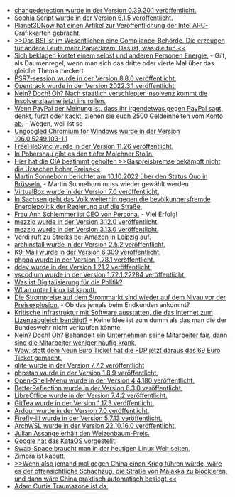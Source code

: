* [changedetection wurde in der Version 0.39.20.1 veröffentlicht.](https://github.com/dgtlmoon/changedetection.io/releases/tag/0.39.20.1)
* [Sophia Script wurde in der Version 6.1.5 veröffentlicht.](https://github.com/farag2/Sophia-Script-for-Windows/releases/tag/6.1.5)
* [Planet3DNow hat einen Artikel zur Veröffentlichung der Intel ARC-Grafikkarten gebracht.](https://www.3dcenter.org/artikel/launch-analyse-intel-arc-a750-a770/launch-analyse-intel-arc-a750-a770-seite-3)
* [>>Das BSI ist im Wesentlichen eine Compliance-Behörde. Die erzeugen für andere Leute mehr Papierkram. Das ist, was die tun.<<](https://blog.fefe.de/?ts=9dbdddff)
* [Sich beklagen kostet einem selbst und anderen Personen Energie.](https://www.youtube.com/watch?v=Ah65G95w6q0) - Gilt, als Daumenregel, wenn man sich das dritte oder vierte Mal über das gleiche Thema meckert
* [PSR7-session wurde in der Version 8.8.0 veröffentlicht.](https://github.com/psr7-sessions/storageless/releases/tag/8.8.0)
* [Opentrack wurde in der Version 2022.3.1 veröffentlicht.](https://github.com/opentrack/opentrack/releases/tag/opentrack-2022.3.1)
* [Nein? Doch! Oh? Nach staatlich verschlepter Insolvenz kommt die Insolvenzlawine jetzt ins rollen.](https://blog.fefe.de/?ts=9dbafe3e)
* [Wenn PayPal der Meinung ist, dass ihr irgendetwas gegen PayPal sagt, denkt, furzt oder kackt, ziehen sie euch 2500 Geldeinheiten vom Konto ab.](https://blog.fefe.de/?ts=9dbafa52) - Wegen, weil ist so
* [Ungoogled Chromium for Windows wurde in der Version 106.0.5249.103-1.1](https://github.com/ungoogled-software/ungoogled-chromium-windows/releases/tag/106.0.5249.103-1.1)
* [FreeFileSync wurde in der Version 11.26 veröffentlicht.](https://github.com/hkneptune/FreeFileSync/releases/tag/v11.26)
* [In Pobershau gibt es den tiefer Molchner Stolln.](https://www.erzgebirge-explorer.de/sehenswuerdigkeiten/tiefer-molchner-stolln-in-pobershau.html)
* [Hier hat die CIA bestimmt geholfen >>Gaspreisbremse bekämpft nicht die Ursachen hoher Preise<<](https://www.sonnenseite.com/de/politik/gaskommission-endbericht-muss-ursachen-fuer-hohe-gaspreise-angehen/)
* [Martin Sonneborn berichtet am 10.10.2022 über den Status Quo in Brüsseln.](https://www.youtube.com/watch?v=Mpu_oJGalaw) - Martin Sonneborn muss wieder gewählt werden
* [VirtualBox wurde in der Version 7.0 veröffentlicht.](https://www.phoronix.com/news/VirtualBox-7.0-Released)
* [In Sachsen geht das Volk weiterhin gegen die bevölkungersfremde Energiepolitik der Regierung auf die Straße.](https://www.sachsen-fernsehen.de/tausende-menschen-demonstrieren-in-sachsen-gegen-die-energiepolitik-der-regierung-1120468/)
* [Frau Ann Schlemmer ist CEO von Percona.](https://www.percona.com/blog/i-am-taking-on-founder-role-ann-schlemmer-takes-over-as-percona-ceo/) - Viel Erfolg!
* [mezzio wurde in der Version 3.12.0 veröffentlicht.](https://github.com/mezzio/mezzio/releases/tag/3.12.0)
* [mezzio wurde in der Version 3.13.0 veröffentlicht.](https://github.com/mezzio/mezzio/releases/tag/3.13.0)
* [Verdi ruft zu Streiks bei Amazon in Leipzig auf.](https://www.sachsen-fernsehen.de/verdi-ruft-zu-streik-bei-amazon-in-leipzig-auf-1120717/)
* [archinstall wurde in der Version 2.5.2 veröffentlicht.](https://github.com/archlinux/archinstall/releases/tag/v2.5.2)
* [K9-Mail wurde in der Version 6.309 veröffentlicht.](https://github.com/thundernest/k-9/releases/tag/6.309)
* [phpqa wurde in der Version 1.78.1 veröffentlicht.](https://github.com/jakzal/phpqa/releases/tag/v1.78.1)
* [ddev wurde in der Version 1.21.2 veröffentlicht.](https://github.com/drud/ddev/releases/tag/v1.21.2)
* [vscodium wurde in der Version 1.72.1.22284 veröffentlicht.](https://github.com/VSCodium/vscodium/releases/tag/1.72.1.22284)
* [Was ist Digitalisierung für die Politik?](https://blog.fefe.de/?ts=9db7597f)
* [WLan unter Linux ist kaputt.](https://blog.fefe.de/?ts=9db74fa0)
* [Die Strompreise auf dem Strommarkt sind wieder auf dem Nivau vor der Preisexplosion.](https://blog.fefe.de/?ts=9db7b498) - Ob das jemals beim Endkunden ankommt?
* [Kritische Infrastruktur mit Software ausstatten, die das Internet zum Lizenzabgleich benötigt?](https://blog.fefe.de/?ts=9db83bae) - Keine Idee ist zum dumm als das man die der Bundeswehr nicht verkaufen könnte.
* [Nein? Doch! Oh? Behandelt ein Unternehmen seine Mitarbeiter fair, dann sind die Mitarbeiter weniger häufig krank.](https://blog.fefe.de/?ts=9db833ec)
* [Wow, statt dem Neun Euro Ticket hat die FDP jetzt daraus das 69 Euro Ticket gemacht.](https://blog.fefe.de/?ts=9db85a88)
* [qlite wurde in der Version 7.7.2 veröffentlicht](https://github.com/rqlite/rqlite/releases/tag/v7.7.2)
* [phpstan wurde in der Version 1.8.9 veröffentlicht.](https://github.com/phpstan/phpstan/releases/tag/1.8.9)
* [Open-Shell-Menu wurde in der Version 4.4.180 veröffentlicht.](https://github.com/Open-Shell/Open-Shell-Menu/releases/tag/v4.4.180)
* [BetterReflection wurde in der Version 6.3.0 veröffentlicht.](https://github.com/Roave/BetterReflection/releases/tag/6.3.0)
* [LibreOffice wurde in der Version 7.4.2 veröffentlicht.](https://www.planet3dnow.de/cms/66207-libreoffice-7-4-2-community/)
* [GitTea wurde in der Version 1.17.3 veröffentlicht.](https://github.com/go-gitea/gitea/releases/tag/v1.17.3)
* [Ardour wurde in der Version 7.0 veröffentlicht.](https://www.phoronix.com/news/Ardour-7.0)
* [Firefly-Iii wurde in der Version 5.7.13 veröffentlicht.](https://github.com/firefly-iii/firefly-iii/releases/tag/5.7.13)
* [ArchWSL wurde in der Version 22.10.16.0 veröffentlicht.](https://github.com/yuk7/ArchWSL/releases/tag/22.10.16.0)
* [Julian Assange erhält den Weizenbaum-Preis.](https://netzpolitik.org/2022/fiff-konferenz-weizenbaum-preis-fuer-julian-assange/)
* [Google hat das KataOS vorgestellt.](https://www.phoronix.com/news/Google-KataOS)
* [Swap-Space braucht man in der heutigen Linux Welt selten.](https://utcc.utoronto.ca/~cks/space/blog/sysadmin/OurServerSwapSpaceUsage)
* [Zimbra ist kaputt.](https://www.bleepingcomputer.com/news/security/almost-900-servers-hacked-using-zimbra-zero-day-flaw/)
* [>>Wenn also jemand mal gegen China einen Krieg führen würde, wäre es der offensichtliche Schachzug, die Straße von Malakka zu blockieren, und dann wäre China praktisch automatisch besiegt.<<](https://blog.fefe.de/?ts=9db535aa)
* [Adam Curtis Traumazone ist da.](https://blog.fefe.de/?ts=9db44797)

